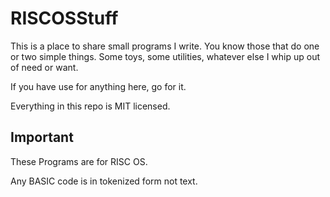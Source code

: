 # RISCOSStuff
This is a place to share small programs I write.  You know those that do one or two simple things.  Some toys, some utilities, whatever else I whip up out of need or want.

If you have use for anything here, go for it.

Everything in this repo is MIT licensed.

## Important
These Programs are for RISC OS.

Any BASIC code is in tokenized form not text.
